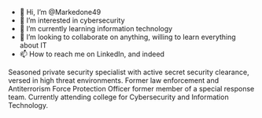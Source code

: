 - 👋 Hi, I’m @Markedone49
- 👀 I’m interested in cybersecurity 
- 🌱 I’m currently learning information technology 
- 💞️ I’m looking to collaborate on anything, willing to learn everything about IT
- 📫 How to reach me on LinkedIn, and indeed


Seasoned private security specialist 
with active secret security clearance, 
versed in high threat environments. 
Former law enforcement and 
Antiterrorism Force Protection Officer
former member of a special response team. 
Currently attending college for 
Cybersecurity and Information Technology.
